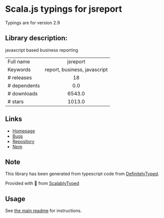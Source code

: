 
# Scala.js typings for jsreport

Typings are for version 2.9

## Library description:
javascript based business reporting

|                    |                 |
| ------------------ | :-------------: |
| Full name          | jsreport |
| Keywords           | report, business, javascript |
| # releases         | 18 |
| # dependents       | 0.0 |
| # downloads        | 6543.0 |
| # stars            | 1013.0 |

## Links
- [Homepage](https://github.com/jsreport/jsreport)
- [Bugs](https://github.com/jsreport/jsreport/issues)
- [Repository](https://github.com/jsreport/jsreport)
- [Npm](https://www.npmjs.com/package/jsreport)
    


## Note
This library has been generated from typescript code from [DefinitelyTyped](https://definitelytyped.org).

Provided with :purple_heart: from [ScalablyTyped](https://github.com/oyvindberg/ScalablyTyped)

## Usage
See [the main readme](../../readme.md) for instructions.


